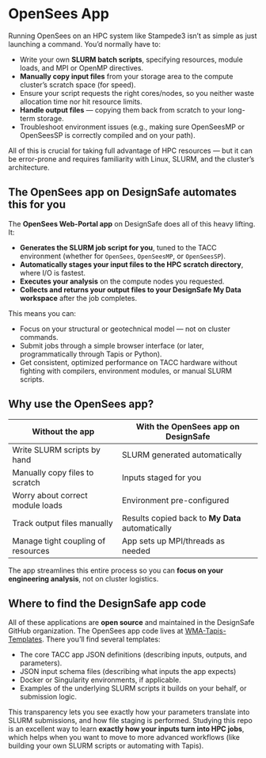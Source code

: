 # OpenSees App

Running OpenSees on an HPC system like Stampede3 isn’t as simple as just launching a command. You’d normally have to:

* Write your own **SLURM batch scripts**, specifying resources, module loads, and MPI or OpenMP directives.
* **Manually copy input files** from your storage area to the compute cluster’s scratch space (for speed).
* Ensure your script requests the right cores/nodes, so you neither waste allocation time nor hit resource limits.
* **Handle output files** — copying them back from scratch to your long-term storage.
* Troubleshoot environment issues (e.g., making sure OpenSeesMP or OpenSeesSP is correctly compiled and on your path).

All of this is crucial for taking full advantage of HPC resources — but it can be error-prone and requires familiarity with Linux, SLURM, and the cluster’s architecture.

## The OpenSees app on DesignSafe automates this for you

The **OpenSees Web-Portal app** on DesignSafe does all of this heavy lifting. It:

* **Generates the SLURM job script for you**, tuned to the TACC environment (whether for `OpenSees`, `OpenSeesMP`, or `OpenSeesSP`).
* **Automatically stages your input files to the HPC scratch directory**, where I/O is fastest.
* **Executes your analysis** on the compute nodes you requested.
* **Collects and returns your output files to your DesignSafe My Data workspace** after the job completes.

This means you can:

* Focus on your structural or geotechnical model — not on cluster commands.
* Submit jobs through a simple browser interface (or later, programmatically through Tapis or Python).
* Get consistent, optimized performance on TACC hardware without fighting with compilers, environment modules, or manual SLURM scripts.


## Why use the OpenSees app?

| Without the app                    | With the OpenSees app on DesignSafe              |
| ---------------------------------- | ------------------------------------------------ |
| Write SLURM scripts by hand        | SLURM generated automatically                    |
| Manually copy files to scratch     | Inputs staged for you                            |
| Worry about correct module loads   | Environment pre-configured                       |
| Track output files manually        | Results copied back to **My Data** automatically |
| Manage tight coupling of resources | App sets up MPI/threads as needed                |

The app streamlines this entire process so you can **focus on your engineering analysis**, not on cluster logistics.

## Where to find the DesignSafe app code

All of these applications are **open source** and maintained in the DesignSafe GitHub organization. The OpenSees app code lives at [WMA-Tapis-Templates](https://github.com/TACC/WMA-Tapis-Templates/tree/main/applications). There you’ll find several templates:

* The core TACC app JSON definitions (describing inputs, outputs, and parameters).
* JSON input schema files (describing what inputs the app expects)
* Docker or Singularity environments, if applicable.
* Examples of the underlying SLURM scripts it builds on your behalf, or submission logic.

This transparency lets you see exactly how your parameters translate into SLURM submissions, and how file staging is performed.
Studying this repo is an excellent way to learn **exactly how your inputs turn into HPC jobs**, which helps when you want to move to more advanced workflows (like building your own SLURM scripts or automating with Tapis).
